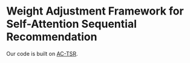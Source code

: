 # Weight Adjustment Framework for Self-Attention Sequential Recommendation
Our code is built on [AC-TSR](https://github.com/AIM-SE/AC-TSR).
